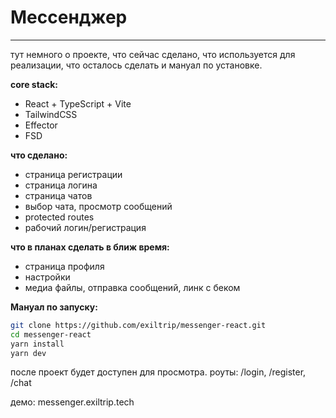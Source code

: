 # Мессенджер
---
тут немного о проекте, что сейчас сделано, что используется для реализации, что осталось сделать и мануал по установке. 

**core stack:**
- React + TypeScript + Vite
- TailwindCSS
- Effector
- FSD

**что сделано:**
- страница регистрации
- страница логина
- страница чатов
- выбор чата, просмотр сообщений
- protected routes
- рабочий логин/регистрация

**что в планах сделать в ближ время:**
- страница профиля
- настройки
- медиа файлы, отправка сообщений, линк с беком

**Мануал по запуску:**
```sh
git clone https://github.com/exiltrip/messenger-react.git
cd messenger-react
yarn install
yarn dev
```
после проект будет доступен для просмотра.
роуты: /login, /register, /chat

демо: messenger.exiltrip.tech
